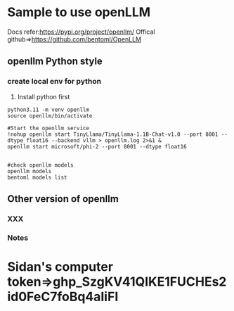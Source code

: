 # Sample to use openLLM
Docs refer:https://pypi.org/project/openllm/
Offical github=>https://github.com/bentoml/OpenLLM


## openllm Python style
### create local env for python
1. Install python first
```
python3.11 -m venv openllm
source openllm/bin/activate

#Start the openllm service
!nohup openllm start TinyLlama/TinyLlama-1.1B-Chat-v1.0 --port 8001 --dtype float16 --backend vllm > openllm.log 2>&1 &
openllm start microsoft/phi-2 --port 8001 --dtype float16 


#check openllm models
openllm models
bentoml models list

```

## Other version of openllm

### XXX

### Notes
# Sidan's computer token=>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

